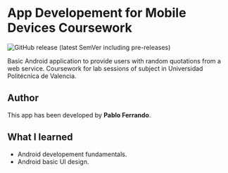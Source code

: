 # **App Developement for Mobile Devices Coursework**

![GitHub release (latest SemVer including pre-releases)](https://img.shields.io/github/v/release/pabferir/App-Developement-for-Mobile-Devices?include_prereleases)

Basic Android application to provide users with random quotations from a web service. Coursework for lab sessions of subject in Universidad Politécnica de Valencia.

## Author

This app has been developed by **Pablo Ferrando**.

## What I learned

* Android developement fundamentals.
* Android basic UI design.
